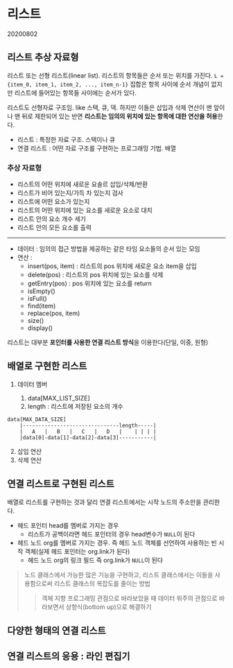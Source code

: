 # 리스트

20200802

## 리스트 추상 자료형

리스트 또는 선형 리스트(linear list). 리스트의 항목들은 순서 또는 위치를 가진다.
`L = {item_0, item_1, item_2, ..., item_n-1}`
집합은 항목 사이에 순서 개념이 없지만 리스트에 들어있는 항목들 사이에는 순서가 있다.

리스트도 선형자료 구조임. like 스택, 큐, 덱. 하지만 이들은 삽입과 삭제 연산이 맨 앞이나 맨 뒤로 제한되어 있는 반면 **리스트는 임의의 위치에 있는 항목에 대한 연산을 허용**한다.

* 리스트 : 특정한 자료 구조. 스택이나 큐
* 연결 리스트 : 어떤 자료 구조를 구현하는 프로그래밍 기법. 배열

### 추상 자료형

* 리스트의 어떤 위치에 새로운 요솔르 삽입/삭제/반환
* 리스트가 비어 있는지/가득 차 있는지 검사
* 리스트에 어떤 요소가 있는지
* 리스트의 어떤 위치에 있는 요소를 새로운 요소로 대치
* 리스트 안의 요소 개수 세기
* 리스트 안의 모든 요소를 출력
***
* 데이터 : 임의의 접근 방법을 제공하는 같은 타임 요소들의 순서 있는 모임
* 연산 :
    * insert(pos, item) : 리스트의 pos 위치에 새로운 요소 item을 삽입
    * delete(pos) : 리스트의 pos 위치에 있는 요소를 삭제
    * getEntry(pos) : pos 위치에 있는 요소를 return
    * isEmpty()
    * isFull()
    * find(item)
    * replace(pos, item)
    * size()
    * display()

리스트는 대부분 **포인터를 사용한 연결 리스트 방식**을 이용한다(단일, 이중, 원형)

## 배열로 구현한 리스트

1. 데이터 멤버

    1. data\[MAX_LIST_SIZE]
    2. length : 리스트에 저장된 요소의 개수

```
data[MAX_DATA_SIZE]
    |-------------------------------length-----|
    |   A   |   B   |   C   |   D   |    | | | |
    |data[0]-data[1]-data[2]-data[3]-----------|
```

2. 삽입 연산
3. 삭제 연산

## 연결 리스트로 구현된 리스트

배열로 리스트를 구현하는 것과 달리 연결 리스트에서는 시작 노드의 주소만을 관리한다.

* 헤드 포인터 head를 멤버로 가지는 경우
    * 리스트가 공백이라면 헤드 포인터의 경우 head변수가 `NULL`이 된다
* 헤드 노드 org를 멤버로 가지는 경우. 즉 헤드 노드 객체를 선언하여 사용하는 빈 시작 객체(실제 헤드 포인터는 org.link가 된다)
    * 헤드 노드 org의 링크 필드 즉 org.link가 `NULL`이 된다


> 노드 클래스에서 가능한 많은 기능을 구현하고, 리스트 클래스에서는 이들을 사용함으로써 리스트 클래스의 복잡도를 줄이는 방법 
>> 객체 지향 프로그래밍 관점으로 바라보았을 때 데이터 위주의 관점으로 바라보면서 상향식(bottom up)으로 해결하기

## 다양한 형태의 연결 리스트

## 연결 리스트의 응용 : 라인 편집기